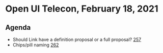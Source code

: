 # Open UI Telecon, February 18, 2021

## Agenda
* Should Link have a definition proposal or a full proposal?
  [257](https://github.com/WICG/open-ui/issues/257)
* Chips/pill naming [262](https://github.com/WICG/open-ui/pull/262)
